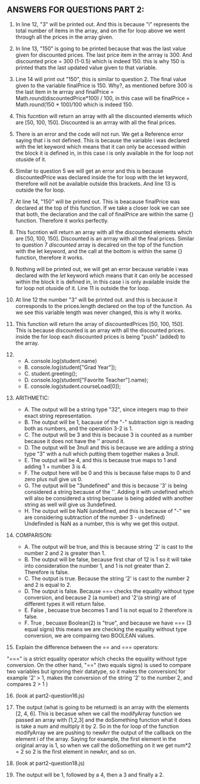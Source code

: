 ## ANSWERS FOR QUESTIONS PART 2:
1. In line 12, "3" will be printed out. And this is because "i" represents the total number of items in the array, and on the for loop above we went through all the prices in the array given. 
2. In line 13,  "150" is going to be printed because that was the last value given for discounted prices. The last price item in the arrray is 300. And discounted price = 300 (1-0.5) which is indeed 150. this is why 150 is printed thats the last updated value given to that variable. 
3. Line 14 will print out "150", this is similar to question 2. The final value given to the variable finalPrice is 150. Why?, as mentioned before 300 is the last item in te arrray and finalPrice = Math.round(discountedPrice*100) / 100, in this case will be finalPrice = Math.round(150 * 100)/100 which is indeed 150. 
4. This fucntion will return an array with all the discounted elements which are [50, 100, 150]. Discounted is an arrray with all the final prices. 
5. There is an error and the code will not run. We get a Reference error saying that i is not defined. This is because the variable i was declared with the let keyword which means that it can only be accessed within the block it is defined in, in this case i is only available in the for loop not otuside of it.

6. Similar to question 5 we will get an error and this is because discountedPrice was declared inside the for loop with the let keyword, therefore will not be available outside this brackets. And line 13 is outside the for loop. 

7. At line 14, "150" will be printed out. This is beacause finalPrice was declared at the top of this function. If we take a closer look we can see that both, the declaration and the call of finalPrice are within the same {} function. Therefore it works perfectly. 

8. This fucntion will return an array with all the discounted elements which are [50, 100, 150]. Discounted is an arrray with all the final prices. Similar to question 7 *discounted* array is decalred on the top of the function with the let keyword, and the call at the bottom is within the same {} function, therefore it works. 

9. Nothing will be printed out, we will get an error because variable i was declared with the *let* keyword which means that it can only be accessed within the block it is defined in, in this case i is only available inside the for loop not otuside of it. Line 11 is outside the for loop. 

10. At line 12 the number "3" will be printed out. and this is because it corresponds to the prices.length declared on the top of the function. As we see this variable length was never changed, this is why it works. 

11. This function will return the array of discountedPrices [50, 100, 150]. This is because discounted is an array with all the discounted prices. inside the for loop each discounted prices is being "push" (added) to the array. 

12. 
    - A. console.log(student.name)
    - B. console.log(student["Grad Year"]);
    - C. student.greeting();
    - D. console.log(student["Favorite Teacher"].name);
    - E. console.log(student.courseLoad[0]);

13. ARITHMETIC: 
    - A. The output will be a string type "32", since integers map to their exact string representation. 
    - B. The output will be 1, bacause of the "-" subtraction sign is reading both as numbers, and the operation 3-2 is 1.
    - C. The output will be 3 and this is because 3 is counted as a number because it does not have the '' around it. 
    - D. The output will be 3null and this is because we are adding a string type "3" with a null which putting them together makes a 3null. 
    - E. The output will be 4, and this is because true maps to 1 and adding 1 + number 3 is 4. 
    - F. The output here will be 0 and this is because false maps to 0 and zero plus null give us 0. 
    - G. The output will be "3undefined" and this is because '3' is being considered a string because of the ''. Adding it with undefined which will also be considered a string becuase is being added with another string as well will give us 3undefined. 
    - H. The output will be NaN (undefined, and this is because of "-" we are considering subtraction of the number 3 - undefined)
    Undefinded is NaN as a number, this is why we get this output. 

14. COMPARISON:
    - A. The output will be true, and this is because string '2' is cast to the number 2 and 2 is greater than 1. 
    - B. The output will be false, because first char of 12 is 1 so it will take into consideration the number 1, and 1 is not greater than 2. Therefore is false. 
    - C. The output is true. Because the string '2' is cast to the number 2 and 2 is equal to 2. 
    - D. The output is false. Because === checks the equality without type conversion, and because 2 (a number) and '2'(a string) are of different types it will return false.
    - E. False , becuase true becomes 1 and 1 is not equal to 2 therefore is false. 
    - F. True , becuase Boolean(2) is "true", and because we have === (3 equal signs) this means we are checking the equality without type conversion, we are compairng two BOOLEAN values. 

15. Explain the difference between the == and === operators:

"===" is a strict equality operator which checks the equality without type conversion. On the other hand, "==" (two equals signs) is used to compare two variables but ignoring their datatype, so it makes the conversion( for example '2' > 1, makes the conversion of the string '2' to the number 2, and compares 2 > 1 )

16. (look at part2-question16.js)

17. The output (what is going to be returned) is an array with the elements [2, 4, 6]. This is becasue when we call the modifyArray function we passed an array with [1,2,3] and the doSomething function what it does is take a num and multiply it by 2. So in the for loop of the function modifyArray we are pushing to newArr the output of the callback on the element i of the array. Saying for example, the first element in the original array is 1, so when we call the doSomething on it we get  num*2 = 2 so 2 is the first element in newArr, and so on. 

18. (look at part2-question18.js)

19. The output will be 1, followed by a 4, then a 3 and finally a 2. 
